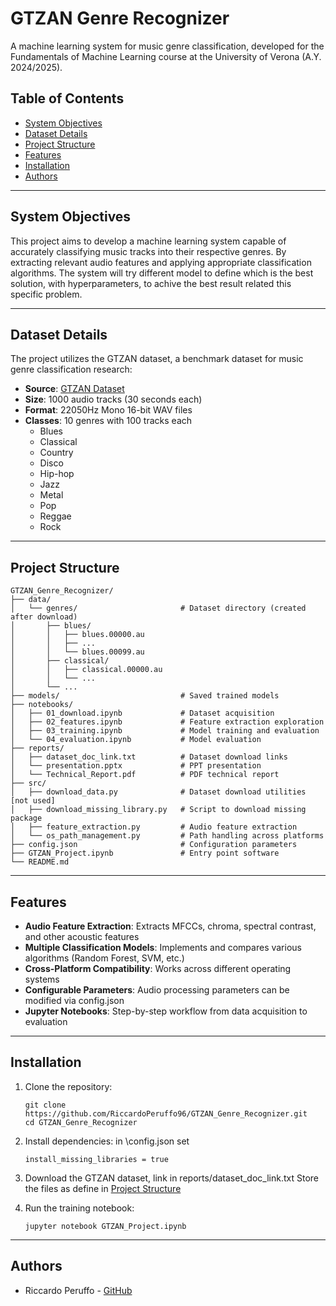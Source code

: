 # GTZAN Genre Recognizer

A machine learning system for music genre classification, developed for the Fundamentals of Machine Learning course at the University of Verona (A.Y. 2024/2025).

## Table of Contents
- [System Objectives](#system-objectives)
- [Dataset Details](#dataset-details)
- [Project Structure](#project-structure)
- [Features](#features)
- [Installation](#installation)
- [Authors](#authors)

---

## System Objectives

This project aims to develop a machine learning system capable of accurately classifying music tracks into their respective genres. By extracting relevant audio features and applying appropriate classification algorithms.
The system will try different model to define which is the best solution, with hyperparameters, to achive the best result related this specific problem.

---

## Dataset Details

The project utilizes the GTZAN dataset, a benchmark dataset for music genre classification research:

- **Source**: [GTZAN Dataset](https://www.kaggle.com/datasets/achgls/gtzan-music-genre/data)
- **Size**: 1000 audio tracks (30 seconds each)
- **Format**: 22050Hz Mono 16-bit WAV files
- **Classes**: 10 genres with 100 tracks each
  * Blues
  * Classical
  * Country
  * Disco
  * Hip-hop
  * Jazz
  * Metal
  * Pop
  * Reggae
  * Rock

---

## Project Structure

```
GTZAN_Genre_Recognizer/
├── data/
│   └── genres/                       # Dataset directory (created after download)
│       ├── blues/
│       │   ├── blues.00000.au
│       │   ├── ...
│       │   └── blues.00099.au
│       ├── classical/
│       │   ├── classical.00000.au
│       │   └── ...
│       └── ...
├── models/                           # Saved trained models
├── notebooks/
│   ├── 01_download.ipynb             # Dataset acquisition
│   ├── 02_features.ipynb             # Feature extraction exploration
│   ├── 03_training.ipynb             # Model training and evaluation
│   └── 04_evaluation.ipynb           # Model evaluation
├── reports/
│   ├── dataset_doc_link.txt          # Dataset download links
│   └── presentation.pptx             # PPT presentation
│   └── Technical_Report.pdf          # PDF technical report
├── src/
│   ├── download_data.py              # Dataset download utilities [not used]
│   ├── download_missing_library.py   # Script to download missing package
│   ├── feature_extraction.py         # Audio feature extraction
│   └── os_path_management.py         # Path handling across platforms
├── config.json                       # Configuration parameters
├── GTZAN_Project.ipynb               # Entry point software
└── README.md
```

---

## Features

- **Audio Feature Extraction**: Extracts MFCCs, chroma, spectral contrast, and other acoustic features
- **Multiple Classification Models**: Implements and compares various algorithms (Random Forest, SVM, etc.)
- **Cross-Platform Compatibility**: Works across different operating systems
- **Configurable Parameters**: Audio processing parameters can be modified via config.json
- **Jupyter Notebooks**: Step-by-step workflow from data acquisition to evaluation

---

## Installation

1. Clone the repository:
   ```
   git clone https://github.com/RiccardoPeruffo96/GTZAN_Genre_Recognizer.git
   cd GTZAN_Genre_Recognizer
   ```

2. Install dependencies:
   in \config.json set 
   ```
   install_missing_libraries = true
   ```

3. Download the GTZAN dataset, link in reports/dataset_doc_link.txt
   Store the files as define in [Project Structure](#project-structure)

4. Run the training notebook:
   ```
   jupyter notebook GTZAN_Project.ipynb
   ```

---

## Authors

- Riccardo Peruffo - [GitHub](https://github.com/RiccardoPeruffo96)
